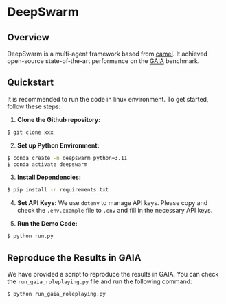 # DeepSwarm

## Overview

DeepSwarm is a multi-agent framework based from [camel](https://github.com/camel-ai/camel/). It achieved open-source state-of-the-art performance on the [GAIA](https://huggingface.co/datasets/gaia-benchmark/GAIA) benchmark.

## Quickstart

It is recommended to run the code in linux environment.
To get started, follow these steps:

1. **Clone the Github repository:**

```bash
$ git clone xxx
```

2. **Set up Python Environment:**

```bash
$ conda create -n deepswarm python=3.11
$ conda activate deepswarm
```

3. **Install Dependencies:**

```bash
$ pip install -r requirements.txt
```

4. **Set API Keys:** We use `dotenv` to manage API keys. Please copy and check the `.env.example` file to `.env` and fill in the necessary API keys.

5. **Run the Demo Code:**
   
```bash
$ python run.py
```

## Reproduce the Results in GAIA

We have provided a script to reproduce the results in GAIA. You can check the `run_gaia_roleplaying.py` file and run the following command:

```bash
$ python run_gaia_roleplaying.py
```

